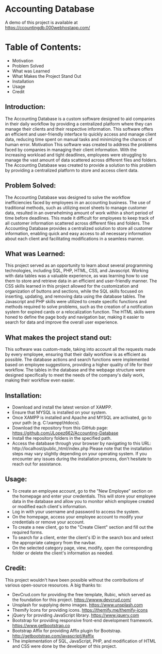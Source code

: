 

# Accounting Database

A demo of this project is available at https://ccountingdb.000webhostapp.com/

# Table of Contents:

- Motivation
- Problem Solved
- What was Learned
- What Makes the Project Stand Out
- Installation
- Usage
- Credit

## Introduction:

The Accounting Database is a custom software designed to aid companies in their daily workflow by providing a centralized platform where they can manage their clients and their respective information. This software offers an efficient and user-friendly interface to quickly access and manage client data, reducing time spent on manual tasks and minimizing the chances of human error.
Motivation
This software was created to address the problems faced by companies in managing their client information. With the increasing workload and tight deadlines, employees were struggling to manage the vast amount of data scattered across different files and folders. The Accounting Database was created to provide a solution to this problem by providing a centralized platform to store and access client data.

## Problem Solved:
The Accounting Database was designed to solve the workflow inefficiencies faced by employees in an accounting business. The use of traditional methods, such as utilizing excel sheets to manage customer data, resulted in an overwhelming amount of work within a short period of time before deadlines. This made it difficult for employees to keep track of all customer information scattered across different files and folders. The Accounting Database provides a centralized solution to store all customer information, enabling quick and easy access to all necessary information about each client and facilitating modifications in a seamless manner.

## What was Learned:
This project served as an opportunity to learn about several programming technologies, including SQL, PHP, HTML, CSS, and Javascript. Working with data tables was a valuable experience, as was learning how to use them to store and retrieve data in an efficient and user-friendly manner. The CSS skills learned in this project allowed for the customization and organization of buttons and sections, while the SQL skills focused on inserting, updating, and removing data using the database tables. The Javascript and PHP skills were utilized to create specific functions and methods required to solve problems, such as the creation of a notification system for expired cards or a relocalization function. The HTML skills were honed to define the page body and navigation bar, making it easier to search for data and improve the overall user experience.

## What makes the project stand out:
This software was custom-made, taking into account all the requests made by every employee, ensuring that their daily workflow is as efficient as possible.
The database actions and search functions were implemented based on employee suggestions, providing a higher quality of life for their workflow.
The tables in the database and the webpage structure were designed specifically to meet the needs of the company's daily work, making their workflow even easier.

## Installation:
- Download and install the latest version of XAMPP.
- Ensure that MYSQL is installed on your system.
- Once XAMPP is installed and Apache and MYSQL are activated, go to your path (e.g. C:\xampp\htdocs).
- Download the repository from this GitHub page: https://github.com/JLopez662/Accounting-Database
- Install the repository folders in the specified path.
- Access the database through your browser by navigating to this URL: http://localhost/public_html/index.php
Please note that the installation steps may vary slightly depending on your operating system. If you encounter any issues during the installation process, don't hesitate to reach out for assistance.

## Usage:
- To create an employee account, go to the "New Employee" section on the homepage and enter your credentials. This will store your employee data in the database and allow you to monitor which employee created or modified each client's information.
- Log in with your username and password to access the system.
- On the homepage, access your employee account to modify your credentials or remove your account.
- To create a new client, go to the "Create Client" section and fill out the required forms.
- To search for a client, enter the client's ID in the search box and select the appropriate category from the navbar.
- On the selected category page, view, modify, open the corresponding folder or delete the client's information as needed.

## Credit: 
This project wouldn't have been possible without the contributions of various open-source resources. A big thanks to:
- DevCrud.com for providing the free template, Rubic, which served as the foundation for this project. https://wwww.devcrud.com/
- Unsplash for supplying demo images. https://www.unsplash.com
- Themify Icons for providing icons. https://themify.me/themify-icons
- jQuery for providing JavaScript library. https://www.jquery.com
- Bootstrap for providing responsive front-end development framework. https://www.getbootstrap.co
- Bootstrap Affix for providing Affix plugin for Bootstrap. http://getbootstrap.com/javascript/#affix
- The implementation of SQL, JavaScript, PHP, and modification of HTML and CSS were done by the developer of this project.
